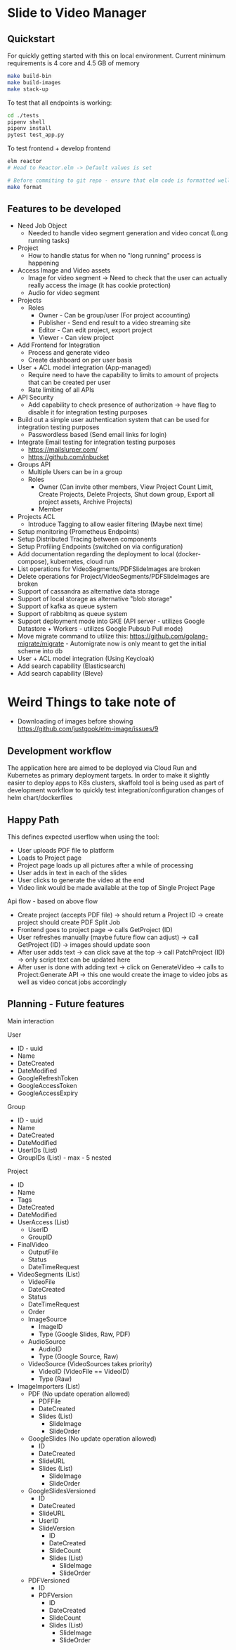 # Slide to Video Manager

## Quickstart

For quickly getting started with this on local environment. Current minimum requirements is 4 core and 4.5 GB of memory

```bash
make build-bin
make build-images
make stack-up
```

To test that all endpoints is working:

```bash
cd ./tests
pipenv shell
pipenv install
pytest test_app.py
```

To test frontend + develop frontend

```bash
elm reactor
# Head to Reactor.elm -> Default values is set 

# Before commiting to git repo - ensure that elm code is formatted well
make format
```

## Features to be developed

- Need Job Object
  - Needed to handle video segment generation and video concat (Long running tasks)
- Project
  - How to handle status for when no "long running" process is happening
- Access Image and Video assets
  - Image for video segment -> Need to check that the user can actually really access the image (it has cookie protection)
  - Audio for video segment
- Projects
  - Roles
    - Owner - Can be group/user (For project accounting)
    - Publisher - Send end result to a video streaming site
    - Editor - Can edit project, export project
    - Viewer - Can view project
- Add Frontend for Integration
  - Process and generate video
  - Create dashboard on per user basis
- User + ACL model integration (App-managed)
  - Require need to have the capability to limits to amount of projects that can be created per user
  - Rate limiting of all APIs
- API Security
  - Add capability to check presence of authorization -> have flag to disable it for integration testing purposes
- Build out a simple user authentication system that can be used for integration testing purposes
  - Passwordless based (Send email links for login)
- Integrate Email testing for integration testing purposes
  - https://mailslurper.com/
  - https://github.com/inbucket
- Groups API
  - Multiple Users can be in a group
  - Roles
    - Owner (Can invite other members, View Project Count Limit, Create Projects, Delete Projects, Shut down group, Export all project assets, Archive Projects)
    - Member
- Projects ACL
  - Introduce Tagging to allow easier filtering (Maybe next time)
- Setup monitoring (Prometheus Endpoints)
- Setup Distributed Tracing between components
- Setup Profiling Endpoints (switched on via configuration)
- Add documentation regarding the deployment to local (docker-compose), kubernetes, cloud run
- List operations for VideoSegments/PDFSlideImages are broken
- Delete operations for Project/VideoSegments/PDFSlideImages are broken
- Support of cassandra as alternative data storage
- Support of local storage as alternative "blob storage"
- Support of kafka as queue system
- Support of rabbitmq as queue system
- Support deployment mode into GKE (API server - utilizes Google Datastore + Workers - utilizes Google Pubsub Pull mode)
- Move migrate command to utilize this: https://github.com/golang-migrate/migrate - Automigrate now is only meant to get the initial scheme into db
- User + ACL model integration (Using Keycloak)
- Add search capability (Elasticsearch)
- Add search capability (Bleve)

# Weird Things to take note of

- Downloading of images before showing  
  https://github.com/justgook/elm-image/issues/9

## Development workflow

The application here are aimed to be deployed via Cloud Run and Kubernetes as primary deployment targets. In order to make it slightly easier to deploy apps to K8s clusters, skaffold tool is being used as part of development workflow to quickly test integration/configuration changes of helm chart/dockerfiles

## Happy Path

This defines expected userflow when using the tool:

- User uploads PDF file to platform
- Loads to Project page
- Project page loads up all pictures after a while of processing
- User adds in text in each of the slides
- User clicks to generate the video at the end
- Video link would be made available at the top of Single Project Page

Api flow - based on above flow

- Create project (accepts PDF file) -> should return a Project ID -> create project should create PDF Split Job
- Frontend goes to project page -> calls GetProject (ID)
- User refreshes manually (maybe future flow can adjust) -> call GetProject (ID) -> images should update soon
- After user adds text -> can click save at the top -> call PatchProject (ID) -> only script text can be updated here
- After user is done with adding text -> click on GenerateVideo -> calls to Project:Generate API -> this one would create the image to video jobs as well as video concat jobs accordingly

## Planning - Future features

Main interaction

User

- ID - uuid
- Name
- DateCreated
- DateModified
- GoogleRefreshToken
- GoogleAccessToken
- GoogleAccessExpiry

Group

- ID - uuid
- Name
- DateCreated
- DateModified
- UserIDs (List)
- GroupIDs (List) - max - 5 nested

Project

- ID
- Name
- Tags
- DateCreated
- DateModified
- UserAccess (List)
  - UserID
  - GroupID
- FinalVideo
  - OutputFile
  - Status
  - DateTimeRequest
- VideoSegments (List)
  - VideoFile
  - DateCreated
  - Status
  - DateTimeRequest
  - Order
  - ImageSource
    - ImageID
    - Type (Google Slides, Raw, PDF)
  - AudioSource
    - AudioID
    - Type (Google Source, Raw)
  - VideoSource (VideoSources takes priority)
    - VideoID (VideoFile == VideoID)
    - Type (Raw)
- ImageImporters (List)
  - PDF (No update operation allowed)
    - PDFFile
    - DateCreated
    - Slides (List)
      - SlideImage
      - SlideOrder
  - GoogleSlides (No update operation allowed)
    - ID
    - DateCreated
    - SlideURL
    - Slides (List)
      - SlideImage
      - SlideOrder
  - GoogleSlidesVersioned
    - ID
    - DateCreated
    - SlideURL
    - UserID
    - SlideVersion
      - ID
      - DateCreated
      - SlideCount
      - Slides (List)
        - SlideImage
        - SlideOrder
  - PDFVersioned
    - ID
    - PDFVersion
      - ID
      - DateCreated
      - SlideCount
      - Slides (List)
        - SlideImage
        - SlideOrder
